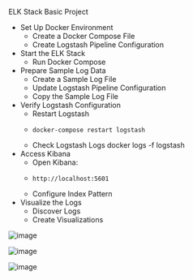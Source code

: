 ELK Stack Basic Project 

- Set Up Docker Environment
  - Create a Docker Compose File
  - Create Logstash Pipeline Configuration
- Start the ELK Stack
  - Run Docker Compose
- Prepare Sample Log Data
  - Create a Sample Log File
  - Update Logstash Pipeline Configuration
  - Copy the Sample Log File
- Verify Logstash Configuration
  - Restart Logstash
  -     docker-compose restart logstash
  - Check Logstash Logs
         docker logs -f logstash
- Access Kibana
  - Open Kibana:
  -     http://localhost:5601
  - Configure Index Pattern
- Visualize the Logs
  - Discover Logs
  - Create Visualizations

![image](https://github.com/user-attachments/assets/afa8fddf-7eed-4508-8415-7fda71a9e523)

![image](https://github.com/user-attachments/assets/e3141bb1-eda9-4f20-90fe-4be5138037b7)

![image](https://github.com/user-attachments/assets/b02db593-8cf2-4bb4-a3b3-eeb78fed8cae)
